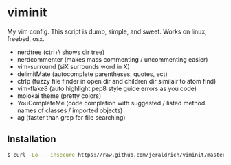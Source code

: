 # viminit
My vim config. This script is dumb, simple, and sweet. Works on linux, freebsd, osx.

- nerdtree (ctrl+\ shows dir tree)
- nerdcommenter (makes mass commenting / uncommenting easier)
- vim-surround (siX surrounds word in X)
- delimitMate (autocomplete parentheses, quotes, ect)
- ctrlp (fuzzy file finder in open dir and children dir similair to atom find)
- vim-flake8 (auto highlight pep8 style guide errors as you code)
- molokai theme (pretty colors)
- YouCompleteMe (code completion with suggested / listed method names of classes / imported objects)
- ag (faster than grep for file searching)

## Installation
```bash
$ curl -Lo- --insecure https://raw.github.com/jeraldrich/viminit/master/viminit.sh | bash
```

